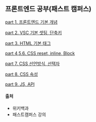 ## 프론트엔드 공부(패스트 캠퍼스)

<a href="https://github.com/Jiyong95/Frontend-/blob/main/part1,2/README1.md"> part 1. 프론트엔드 기본 개념</a>

<a href="https://github.com/Jiyong95/Frontend-/blob/main/part1,2/README2.md"> part 2. VSC 기본 셋팅, 단축키</a>

<a href="https://github.com/Jiyong95/Frontend-/blob/main/part3/README.md"> part 3. HTML 기본 태그</a>

<a href="https://github.com/Jiyong95/Frontend-/blob/main/part4,5,6/README.md"> part 4,5,6. CSS reset, inline, Block</a>

<a href="https://github.com/Jiyong95/Frontend-/blob/main/part7/README.md"> part 7. CSS 선언방식, 선택자</a>

<a href="https://github.com/Jiyong95/Frontend-/blob/main/part8/README.md"> part 8. CSS 속성</a>

<a href="https://github.com/Jiyong95/Frontend-/blob/main/part9/README.md"> part 9. JS, API</a>

#### 출처

- 위키백과
- 패스트캠퍼스 강의
